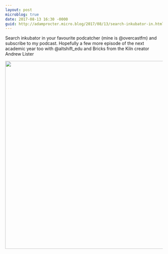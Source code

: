 ```yaml
---
layout: post
microblog: true
date: 2017-08-13 16:30 -0000
guid: http://adamprocter.micro.blog/2017/08/13/search-inkubator-in.html
---
```

Search inkubator in your favourite podcatcher (mine is @overcastfm) and subscribe to my podcast. Hopefully a few more episode of the next academic year too with @altshift_edu and Bricks from the Kiln creator Andrew Lister

<img src="http://discursive.adamprocter.co.uk/uploads/2017/8022d774d1.jpg" width="600" height="600" />
